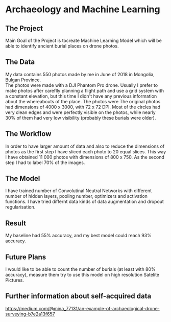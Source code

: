 # Archaeology and Machine Learning

## The Project
Main Goal of the Project is tocreate Machine Learning Model which will be able to identify ancient burial places on drone photos.

## The Data
My data contains 550 photos made by me in June of 2018 in Mongolia, Bulgan Province.  
The photos were made with a DJI Phantom Pro drone. Usually I prefer to make photos after careflly planning a flight path and use a grid system with a constant elevation, but this time I didn't have any previous information about the whereabouts of the place.
The photos were 
The original photos had dimensions of 4000 x 3000, with 72 x 72 DPI.
Most of the circles had very clean edges and were perfectly visible on the photos, while nearly 30% of them had very low visibility (probably these burials were older).

## The Workflow
In order to have larger amount of data and also to reduce the dimensions of photos as the first step I have sliced each photo to 20 equal slices.
This way I have obtained 11 000 photos with dimensions of 800 x 750.
As the second step I had to label 70% of the images.

## The Model
I have trained number of Convolutinal Neutral Networks with different number of hidden layers, pooling number, optimizers and activation functions. I have tried differnt data kinds of data augmentation and dropout regularisation.

## Result
My baseline had 55% accuracy, and my best model could reach 93% accuracy.

## Future Plans
I would like to be able to count the number of burials (at least with 80% accuracy), measure them try to use this model on high resolution Satelite Pictures.

## Further information about self-acquired data
https://medium.com/@mina_77131/an-example-of-archaeological-drone-surveying-b7e2a13f657
